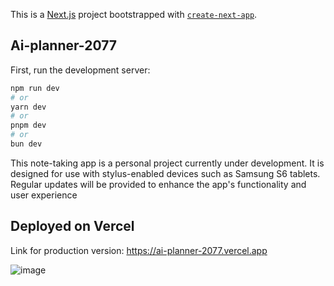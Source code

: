 This is a [Next.js](https://nextjs.org) project bootstrapped with [`create-next-app`](https://nextjs.org/docs/app/api-reference/cli/create-next-app).

## Ai-planner-2077

First, run the development server:

```bash
npm run dev
# or
yarn dev
# or
pnpm dev
# or
bun dev
```

This note-taking app is a personal project currently under development.
It is designed for use with stylus-enabled devices such as Samsung S6 tablets. 
Regular updates will be provided to enhance the app's functionality and user experience


## Deployed on Vercel

Link for production version: https://ai-planner-2077.vercel.app

![image](https://github.com/user-attachments/assets/8e05ba09-fb95-43ef-adcb-0c1c1c407c13)

